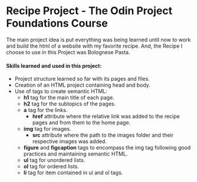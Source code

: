 # Recipe Project - The Odin Project Foundations Course

The main project idea is put everything was being learned until now to work and build the html of a website with my favorite recipe. And, the Recipe I choose to use in this Project was Bolognese Pasta.

#### Skills learned and used in this project:

- Project structure learned so far with its pages and files.
- Creation of an HTML project containing head and body.
- Use of tags to create semantic HTML:
  - **h1** tag for the main title of each page.
  - **h2** tag for the subtopics of the pages.
  - **a** tag for the links.
    - **href** attribute where the relative link was added to the recipe pages and from them to the home page.
  - **img** tag for images.
    - **src** attribute where the path to the images folder and their respective images was added.
  - **figure** and **figcaption** tags to encompass the img tag following good practices and maintaining semantic HTML.
  - **ul** tag for unordered lists.
  - **ol** tag for ordered lists.
  - **li** tag for item contained in ul and ol tags.
